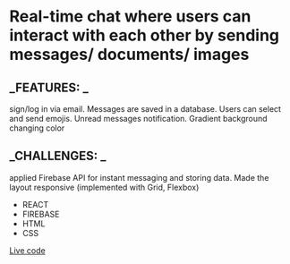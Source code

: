 # Real-time chat where users can interact with each other by sending messages/ documents/ images

## _FEATURES: _
sign/log in via email. Messages are saved in a database. Users can select and send emojis. Unread messages notification. Gradient background changing color

## _CHALLENGES: _
applied Firebase API for instant messaging and storing data. Made the layout responsive (implemented with Grid, Flexbox)

-  REACT 
-  FIREBASE 
-  HTML 
-  CSS

[Live code](https://auth-81336.web.app/signup) 
